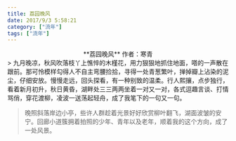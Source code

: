 ```yaml
---
title: 荔园晚风
date: 2017/9/3 5:58:21 
category: ["流年"]
tags: ["流年"]
---
```

<center>
**荔园晚风**  
作者：寒青
<!--more-->
</center>
> 九月晚凉，秋风吹落枝丫上憔悴的木槿花，用力狠狠地抓住地面，嗒的一声散在跟前。那可怜模样勾得人不自主弯腰捡拾，寻得一处青葱繁叶，掸掉瓣上沾染的泥尘，仔细安放。慢慢走远，回头探看，有一种别致的温柔。行人熙攘，点步独行，看着新月初升，秋日黄昏，湖畔处三三两两坐着一对又一对，各式逗趣言谈、打情骂俏，穿花渡柳，凌波一送荡起轻舟，成了我笔下的一句又一句。

> 晚照斜落岸边小亭，些许人群趁着光景好好欣赏柳叶翻飞，湖面波皱的安宁。回廊小道簇拥着拍照的少年、青年以及老年，顺着我的这个方向，成了一处风景。